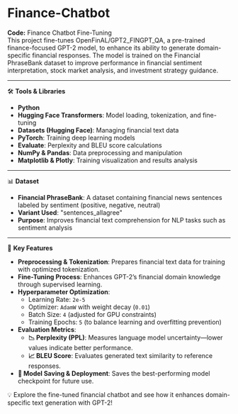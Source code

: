 # Finance-Chatbot
**Code:** Finance Chatbot Fine-Tuning  
This project fine-tunes OpenFinAL/GPT2_FINGPT_QA, a pre-trained finance-focused GPT-2 model, to enhance its ability to generate domain-specific financial responses. The model is trained on the Financial PhraseBank dataset to improve performance in financial sentiment interpretation, stock market analysis, and investment strategy guidance.

---

🛠️ **Tools & Libraries**
- **Python**
- **Hugging Face Transformers**: Model loading, tokenization, and fine-tuning
- **Datasets (Hugging Face)**: Managing financial text data
- **PyTorch**: Training deep learning models
- **Evaluate**: Perplexity and BLEU score calculations
- **NumPy & Pandas**: Data preprocessing and manipulation
- **Matplotlib & Plotly**: Training visualization and results analysis

---

📊 **Dataset**
- **Financial PhraseBank**: A dataset containing financial news sentences labeled by sentiment (positive, negative, neutral)
- **Variant Used**: "sentences_allagree"
- **Purpose**: Improves financial text comprehension for NLP tasks such as sentiment analysis

---

📌 **Key Features**
- **Preprocessing & Tokenization**: Prepares financial text data for training with optimized tokenization.
- **Fine-Tuning Process**: Enhances GPT-2’s financial domain knowledge through supervised learning.
- **Hyperparameter Optimization**: 
  - Learning Rate: `2e-5`
  - Optimizer: `AdamW` with weight decay (`0.01`)
  - Batch Size: `4` (adjusted for GPU constraints)
  - Training Epochs: `5` (to balance learning and overfitting prevention)
- **Evaluation Metrics**: 
  - **📉 Perplexity (PPL)**: Measures language model uncertainty—lower values indicate better performance.
  - **📈 BLEU Score**: Evaluates generated text similarity to reference responses.
- **💾 Model Saving & Deployment**: Saves the best-performing model checkpoint for future use.

💡 Explore the fine-tuned financial chatbot and see how it enhances domain-specific text generation with GPT-2!

